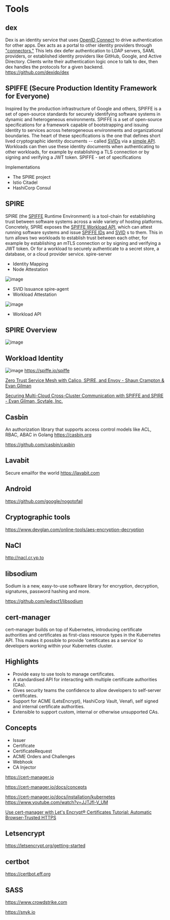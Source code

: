 # Tools

## dex

Dex is an identity service that uses [OpenID Connect](https://openid.net/connect/) to drive authentication for other apps.
Dex acts as a portal to other identity providers through ["connectors."](https://github.com/dexidp/dex#connectors) This lets dex defer authentication to LDAP servers, SAML providers, or established identity providers like GitHub, Google, and Active Directory. Clients write their authentication logic once to talk to dex, then dex handles the protocols for a given backend.
<https://github.com/dexidp/dex>

## SPIFFE (Secure Production Identity Framework for Everyone)

Inspired by the production infrastructure of Google and others, SPIFFE is a set of open-source standards for securely identifying software systems in dynamic and heterogeneous environments.
SPIFFE is a set of open-source specifications for a framework capable of bootstrapping and issuing identity to services across heterogeneous environments and organizational boundaries. The heart of these specifications is the one that defines short lived cryptographic identity documents -- called [SVIDs](http://localhost:1313/spiffe/concepts/#spiffe-verifiable-identity-document-svid) via a [simple API](https://spiffe.io/spiffe/concepts/#spiffe-workload-api). Workloads can then use these identity documents when authenticating to other workloads, for example by establishing a TLS connection or by signing and verifying a JWT token.
SPIFFE - set of specifications

Implementations

- The SPIRE project
- Istio Citadel
- HashiCorp Consul

## SPIRE

SPIRE (the [SPIFFE](https://github.com/spiffe/spiffe) Runtime Environment) is a tool-chain for establishing trust between software systems across a wide variety of hosting platforms. Concretely, SPIRE exposes the [SPIFFE Workload API](https://github.com/spiffe/go-spiffe/blob/master/proto/spiffe/workload/workload.proto), which can attest running software systems and issue [SPIFFE IDs](https://github.com/spiffe/spiffe/blob/master/standards/SPIFFE-ID.md) and [SVID](https://github.com/spiffe/spiffe/blob/master/standards/SPIFFE-ID.md) s to them. This in turn allows two workloads to establish trust between each other, for example by establishing an mTLS connection or by signing and verifying a JWT token. Or for a workload to securely authenticate to a secret store, a database, or a cloud provider service.
spire-server

- Identity Mapping
- Node Attestation

![image](media/Tools-image1.png)

- SVID Issuance
spire-agent
- Workload Attestation

![image](media/Tools-image2.png)

- Workload API

## SPIRE Overview

![image](media/Tools-image3.png)

## Workload Identity

![image](media/Tools-image4.png)
<https://spiffe.io/spiffe>

[Zero Trust Service Mesh with Calico, SPIRE, and Envoy - Shaun Crampton & Evan Gilman](https://www.youtube.com/watch?v=rKOEYoINdOE)

[Securing Multi-Cloud Cross-Cluster Communication with SPIFFE and SPIRE - Evan Gilman, Scytale, Inc.](https://www.youtube.com/watch?v=sLN11qAFAC4)

## Casbin

An authorization library that supports access control models like ACL, RBAC, ABAC in Golang
<https://casbin.org>

<https://github.com/casbin/casbin>

## Lavabit

Secure emailfor the world
<https://lavabit.com>

## Android

<https://github.com/google/nogotofail>

## Cryptographic tools

<https://www.devglan.com/online-tools/aes-encryption-decryption>

## NaCl

<http://nacl.cr.yp.to>

## libsodium

Sodium is a new, easy-to-use software library for encryption, decryption, signatures, password hashing and more.

<https://github.com/jedisct1/libsodium>

## cert-manager

cert-manager builds on top of Kubernetes, introducing certificate authorities and certificates as first-class resource types in the Kubernetes API. This makes it possible to provide 'certificates as a service' to developers working within your Kubernetes cluster.

## Highlights

- Provide easy to use tools to manage certificates.
- A standardised API for interacting with multiple certificate authorities (CAs).
- Gives security teams the confidence to allow developers to self-server certificates.
- Support for ACME (LetsEncrypt), HashiCorp Vault, Venafi, self signed and internal certificate authorities.
- Extensible to support custom, internal or otherwise unsupported CAs.

## Concepts

- Issuer
- Certificate
- CertificateRequest
- ACME Orders and Challenges
- Webhook
- CA Injector

<https://cert-manager.io>

<https://cert-manager.io/docs/concepts>

<https://cert-manager.io/docs/installation/kubernetes>
<https://www.youtube.com/watch?v=JJTJfl-V_UM>

[Use cert-manager with Let's Encrypt® Certificates Tutorial: Automatic Browser-Trusted HTTPS](https://www.youtube.com/watch?v=etC5d0vpLZE)

## Letsencrypt

<https://letsencrypt.org/getting-started>

## certbot

<https://certbot.eff.org>

## SASS

<https://www.crowdstrike.com>

<https://snyk.io>
